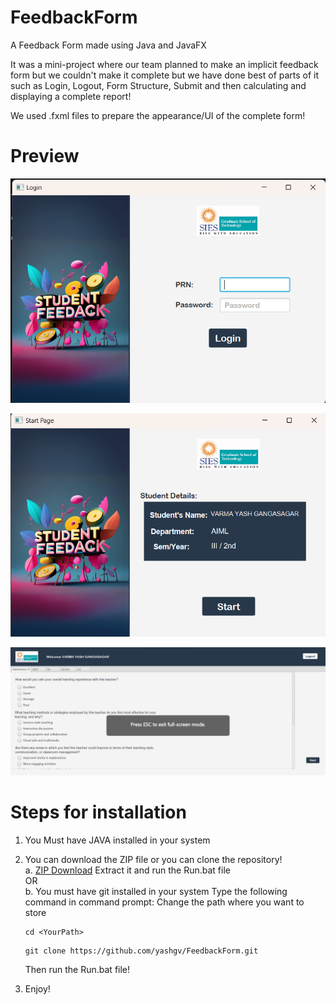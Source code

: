# FeedbackForm
A Feedback Form made using Java and JavaFX

It was a mini-project where our team planned to make an implicit feedback form but we couldn't make it complete but we have done best of parts of it such as Login, Logout, Form Structure, Submit and then calculating and displaying a complete report!

We used .fxml files to prepare the appearance/UI of the complete form!

# Preview

![Alt text](image.png)

![Alt text](image-1.png)

![Alt text](image-2.png)

# Steps for installation
1.  You Must have JAVA installed in your system
2.  You can download the ZIP file or you can clone the repository!
    <br>
  a. <a href="https://github.com/yashgv/FeedbackForm">ZIP Download</a> 
     Extract it and run the Run.bat file
    <br>
                OR
    <br>
  b. You must have git installed in your system
    Type the following command in command prompt:
    Change the path where you want to store
    
    ```
    cd <YourPath>
    ```
    ```
    git clone https://github.com/yashgv/FeedbackForm.git
    ```
    Then run the Run.bat file!
3. Enjoy!

